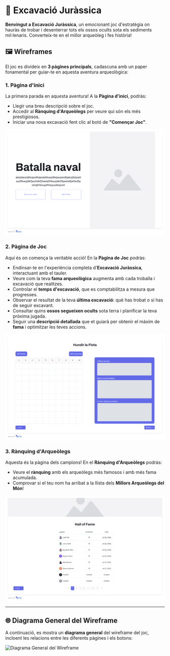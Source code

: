 # 🦴 Excavació Juràssica

**Benvingut a Excavació Juràssica**, un emocionant joc d'estratègia on hauràs de trobar i desenterrar tots els ossos ocults sota els sediments mil·lenaris. Converteix-te en el millor arqueòleg i fes història!

## 🖼️ Wireframes

El joc es divideix en **3 pàgines principals**, cadascuna amb un paper fonamental per guiar-te en aquesta aventura arqueològica:

### 1. Pàgina d'inici
La primera parada en aquesta aventura! A la **Pàgina d'inici**, podràs:
- Llegir una breu descripció sobre el joc.
- Accedir al **Rànquing d'Arqueòlegs** per veure qui són els més prestigiosos.
- Iniciar una nova excavació fent clic al botó de **"Començar Joc"**.

![Imatge 1: Pantalla d'Inici](./images/Main_page.png) <!-- Aquí pots afegir l'enllaç a la imatge -->

### 2. Pàgina de Joc
Aquí és on comença la veritable acció! En la **Pàgina de Joc** podràs:
- Endinsar-te en l'experiència completa d'**Excavació Juràssica**, interactuant amb el tauler.
- Veure com la teva **fama arqueològica** augmenta amb cada troballa i excavació que realitzes.
- Controlar el **temps d'excavació**, que es comptabilitza a mesura que progresses.
- Observar el resultat de la teva **última excavació**: què has trobat o si has de seguir excavant.
- Consultar quins **ossos segueixen ocults** sota terra i planificar la teva pròxima jugada.
- Seguir una **descripció detallada** que et guiarà per obtenir el màxim de **fama** i optimitzar les teves accions.

![Imatge 2: Pantalla de Joc](./images/Game_screen.png)

### 3. Rànquing d'Arqueòlegs
Aquesta és la pàgina dels campions! En el **Rànquing d'Arqueòlegs** podràs:
- Veure el **rànquing** amb els arqueòlegs més famosos i amb més fama acumulada.
- Comprovar si el teu nom ha arribat a la llista dels **Millors Arqueòlegs del Món**!

![Imatge 3: Rànquing d'Arqueòlegs](./images/Hall_of_fame.png)

---

## 🌐 Diagrama General del Wireframe

A continuació, es mostra un **diagrama general** del wireframe del joc, incloent les relacions entre les diferents pàgines i els botons:

![Diagrama General del Wireframe](./images/wireframe.png.png) <!-- Aquí afegeix l'enllaç de la imatge del wireframe -->
